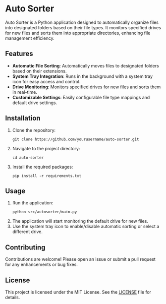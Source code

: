 # Auto Sorter

Auto Sorter is a Python application designed to automatically organize files into designated folders based on their file types. It monitors specified drives for new files and sorts them into appropriate directories, enhancing file management efficiency.

## Features

- **Automatic File Sorting**: Automatically moves files to designated folders based on their extensions.
- **System Tray Integration**: Runs in the background with a system tray icon for easy access and control.
- **Drive Monitoring**: Monitors specified drives for new files and sorts them in real-time.
- **Customizable Settings**: Easily configurable file type mappings and default drive settings.

## Installation

1. Clone the repository:
   ```
   git clone https://github.com/yourusername/auto-sorter.git
   ```
2. Navigate to the project directory:
   ```
   cd auto-sorter
   ```
3. Install the required packages:
   ```
   pip install -r requirements.txt
   ```

## Usage

1. Run the application:
   ```
   python src/autosorter/main.py
   ```
2. The application will start monitoring the default drive for new files.
3. Use the system tray icon to enable/disable automatic sorting or select a different drive.

## Contributing

Contributions are welcome! Please open an issue or submit a pull request for any enhancements or bug fixes.

## License

This project is licensed under the MIT License. See the [LICENSE](LICENSE) file for details.